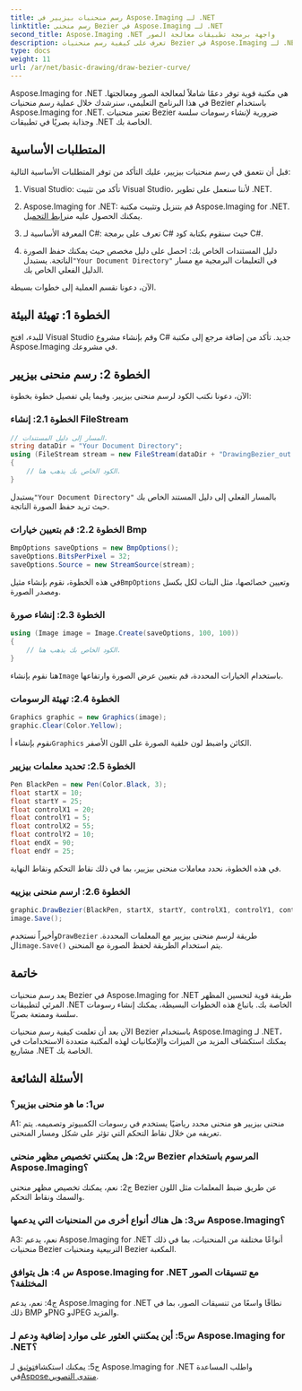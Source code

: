 ```yaml
---
title: رسم منحنيات بيزيير في Aspose.Imaging لـ .NET
linktitle: رسم منحنى Bezier في Aspose.Imaging لـ .NET
second_title: Aspose.Imaging .NET واجهة برمجة تطبيقات معالجة الصور
description: تعرف على كيفية رسم منحنيات Bezier في Aspose.Imaging لـ .NET. قم بتحسين رسومات .NET الخاصة بك باستخدام هذا الدليل التفصيلي خطوة بخطوة.
type: docs
weight: 11
url: /ar/net/basic-drawing/draw-bezier-curve/
---
```

Aspose.Imaging for .NET هي مكتبة قوية توفر دعمًا شاملاً لمعالجة الصور ومعالجتها. في هذا البرنامج التعليمي، سنرشدك خلال عملية رسم منحنيات Bezier باستخدام Aspose.Imaging for .NET. تعتبر منحنيات Bezier ضرورية لإنشاء رسومات سلسة وجذابة بصريًا في تطبيقات .NET الخاصة بك.

## المتطلبات الأساسية

قبل أن نتعمق في رسم منحنيات بيزيير، عليك التأكد من توفر المتطلبات الأساسية التالية:

1. Visual Studio: تأكد من تثبيت Visual Studio، لأننا سنعمل على تطوير .NET.

2.  Aspose.Imaging for .NET: قم بتنزيل وتثبيت مكتبة Aspose.Imaging for .NET. يمكنك الحصول عليه من[رابط التحميل](https://releases.aspose.com/imaging/net/).

3. المعرفة الأساسية لـ C#: تعرف على برمجة C# حيث سنقوم بكتابة كود C#.

4.  دليل المستندات الخاص بك: احصل على دليل مخصص حيث يمكنك حفظ الصورة الناتجة. يستبدل`"Your Document Directory"` في التعليمات البرمجية مع مسار الدليل الفعلي الخاص بك.

الآن، دعونا نقسم العملية إلى خطوات بسيطة.

## الخطوة 1: تهيئة البيئة

للبدء، افتح Visual Studio وقم بإنشاء مشروع C# جديد. تأكد من إضافة مرجع إلى مكتبة Aspose.Imaging في مشروعك.

## الخطوة 2: رسم منحنى بيزيير

الآن، دعونا نكتب الكود لرسم منحنى بيزيير. وفيما يلي تفصيل خطوة بخطوة:

### الخطوة 2.1: إنشاء FileStream

```csharp
// المسار إلى دليل المستندات.
string dataDir = "Your Document Directory";
using (FileStream stream = new FileStream(dataDir + "DrawingBezier_out.bmp", FileMode.Create))
{
    // الكود الخاص بك يذهب هنا.
}
```

 يستبدل`"Your Document Directory"` بالمسار الفعلي إلى دليل المستند الخاص بك حيث تريد حفظ الصورة الناتجة.

### الخطوة 2.2: قم بتعيين خيارات Bmp

```csharp
BmpOptions saveOptions = new BmpOptions();
saveOptions.BitsPerPixel = 32;
saveOptions.Source = new StreamSource(stream);
```

 في هذه الخطوة، نقوم بإنشاء مثيل`BmpOptions` وتعيين خصائصها، مثل البتات لكل بكسل ومصدر الصورة.

### الخطوة 2.3: إنشاء صورة

```csharp
using (Image image = Image.Create(saveOptions, 100, 100))
{
    // الكود الخاص بك يذهب هنا.
}
```

 هنا نقوم بإنشاء`Image` باستخدام الخيارات المحددة، قم بتعيين عرض الصورة وارتفاعها.

### الخطوة 2.4: تهيئة الرسومات

```csharp
Graphics graphic = new Graphics(image);
graphic.Clear(Color.Yellow);
```

 نقوم بإنشاء أ`Graphics` الكائن واضبط لون خلفية الصورة على اللون الأصفر.

### الخطوة 2.5: تحديد معلمات بيزيير

```csharp
Pen BlackPen = new Pen(Color.Black, 3);
float startX = 10;
float startY = 25;
float controlX1 = 20;
float controlY1 = 5;
float controlX2 = 55;
float controlY2 = 10;
float endX = 90;
float endY = 25;
```

في هذه الخطوة، نحدد معاملات منحنى بيزيير، بما في ذلك نقاط التحكم ونقاط النهاية.

### الخطوة 2.6: ارسم منحنى بيزييه

```csharp
graphic.DrawBezier(BlackPen, startX, startY, controlX1, controlY1, controlX2, controlY2, endX, endY);
image.Save();
```

 وأخيراً نستخدم`DrawBezier` طريقة لرسم منحنى بيزيير مع المعلمات المحددة. ال`image.Save()` يتم استخدام الطريقة لحفظ الصورة مع المنحنى.

## خاتمة

يعد رسم منحنيات Bezier في Aspose.Imaging for .NET طريقة قوية لتحسين المظهر المرئي لتطبيقات .NET الخاصة بك. باتباع هذه الخطوات البسيطة، يمكنك إنشاء رسومات سلسة وممتعة بصريًا.

الآن بعد أن تعلمت كيفية رسم منحنيات Bezier باستخدام Aspose.Imaging لـ .NET، يمكنك استكشاف المزيد من الميزات والإمكانيات لهذه المكتبة متعددة الاستخدامات في مشاريع .NET الخاصة بك.

## الأسئلة الشائعة

### س1: ما هو منحنى بيزيير؟

A1: منحنى بيزيير هو منحنى محدد رياضيًا يستخدم في رسومات الكمبيوتر وتصميمه. يتم تعريفه من خلال نقاط التحكم التي تؤثر على شكل ومسار المنحنى.

### س2: هل يمكنني تخصيص مظهر منحنى Bezier المرسوم باستخدام Aspose.Imaging؟

ج2: نعم، يمكنك تخصيص مظهر منحنى Bezier عن طريق ضبط المعلمات مثل اللون والسمك ونقاط التحكم.

### س3: هل هناك أنواع أخرى من المنحنيات التي يدعمها Aspose.Imaging؟

A3: نعم، يدعم Aspose.Imaging for .NET أنواعًا مختلفة من المنحنيات، بما في ذلك منحنيات Bezier التربيعية ومنحنيات Bezier المكعبة.

### س 4: هل يتوافق Aspose.Imaging for .NET مع تنسيقات الصور المختلفة؟

ج4: نعم، يدعم Aspose.Imaging for .NET نطاقًا واسعًا من تنسيقات الصور، بما في ذلك BMP وPNG وJPEG والمزيد.

### س5: أين يمكنني العثور على موارد إضافية ودعم لـ Aspose.Imaging for .NET؟

 ج5: يمكنك استكشاف[توثيق](https://reference.aspose.com/imaging/net/) لـ Aspose.Imaging for .NET واطلب المساعدة في[Aspose.منتدى التصوير](https://forum.aspose.com/).